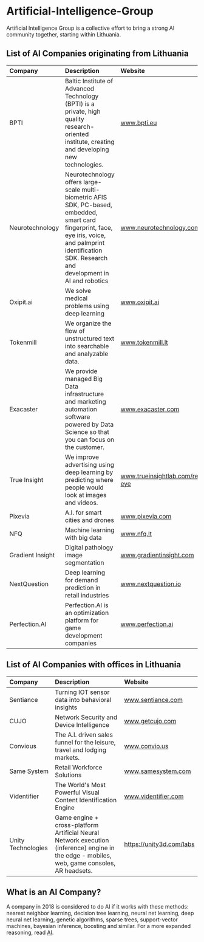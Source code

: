# Artificial-Intelligence-Group
Artificial Intelligence Group is a collective effort to bring a strong AI community together, starting within Lithuania.

## List of AI Companies originating from Lithuania

| Company | Description | Website |
| :--- | :--- | :--- |
| BPTI | Baltic Institute of Advanced Technology (BPTI) is a private, high quality research-oriented institute, creating and developing new technologies. | www.bpti.eu |
| Neurotechnology | Neurotechnology offers large-scale multi-biometric AFIS SDK, PC-based, embedded, smart card fingerprint, face, eye iris, voice, and palmprint identification SDK. Research and development in AI and robotics | www.neurotechnology.com |
| Oxipit.ai | We solve medical problems using deep learning | www.oxipit.ai |
| Tokenmill | We organize the flow of unstructured text into searchable and analyzable data. | www.tokenmill.lt |
| Exacaster | We provide managed Big Data infrastructure and marketing automation software powered by Data Science so that you can focus on the customer. | www.exacaster.com |
| True Insight | We improve advertising using deep learning by predicting where people would look at images and videos. | www.trueinsightlab.com/real-eye |
| Pixevia | A.I. for smart cities and drones | www.pixevia.com |
| NFQ | Machine learning with big data | www.nfq.lt |
| Gradient Insight | Digital pathology image segmentation | www.gradientinsight.com |
| NextQuestion | Deep learning for demand prediction in retail industries | www.nextquestion.io |
| Perfection.AI | Perfection.AI is an optimization platform for game development companies | www.perfection.ai |

## List of AI Companies with offices in Lithuania

| Company | Description | Website |
| :--- | :--- | :--- |
| Sentiance | Turning IOT sensor data into behavioral insights | www.sentiance.com |
| CUJO | Network Security and Device Intelligence | www.getcujo.com |
| Convious | The A.I. driven sales funnel for the leisure, travel and lodging markets. | www.convio.us |
| Same System | Retail Workforce Solutions | www.samesystem.com |
| Videntifier | The World's Most Powerful Visual Content Identification Engine | www.videntifier.com |
| Unity Technologies | Game engine + cross-platform Artificial Neural Network execution (inference) engine in the edge - mobiles, web, game consoles, AR headsets. | https://unity3d.com/labs |


## What is an AI Company?

A company in 2018 is considered to do AI if it works with these methods: nearest neighbor learning, decision tree learning, neural net learning, deep neural net learning, genetic algorithms, sparse trees, support-vector machines, bayesian inference, boosting and similar.
For a more expanded reasoning, read [AI](https://github.com/Zujus/Artificial-Intelligence-Group/blob/master/AI.md).
